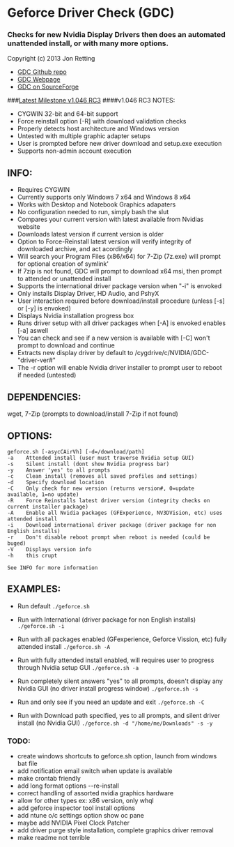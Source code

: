 Geforce Driver Check (GDC)
==========================
### Checks for new Nvidia Display Drivers then does an automated unattended install, or with many more options.
Copyright (c) 2013 Jon Retting

- [GDC Github repo](https://github.com/jonretting/geforce-driver-check)
- [GDC Webpage](http://jonretting.github.io/geforce-driver-check/)
- [GDC on SourceForge](https://sourceforge.net/projects/geforce-driver-check/)

###[Latest Milestone v1.046 RC3](https://sourceforge.net/projects/geforce-driver-check/files/latest/download)
####v1.046 RC3 NOTES:
- CYGWIN 32-bit and 64-bit support
- Force reinstall option [-R] with download validation checks
- Properly detects host architecture and Windows version
- Untested with multiple graphic adapter setups
- User is prompted before new driver download and setup.exe execution
- Supports non-admin account execution

INFO:
-----
- Requires CYGWIN
- Currently supports only Windows 7 x64 and Windows 8 x64
- Works with Desktop and Notebook Graphics adapaters
- No configuration needed to run, simply bash the slut
- Compares your current version with latest available from Nvidias website
- Downloads latest version if current version is older
- Option to Force-Reinstall latest version will verify integrity of downloaded archive, and act acordingly
- Will search your Program Files (x86/x64) for 7-Zip (7z.exe) will prompt for optional creation of symlink'
- If 7zip is not found, GDC will prompt to download x64 msi, then prompt to attended or unattended install
- Supports the international driver package version when "-i" is envoked
- Only installs Display Driver, HD Audio, and PshyX
- User interaction required before download/install procedure (unless [-s] or [-y] is envoked)
- Displays Nvidia installation progress box
- Runs driver setup with all driver packages when [-A] is envoked enables [-a] aswell
- You can check and see if a new version is available with [-C] won't prompt to download and continue
- Extracts new display driver by default to /cygdrive/c/NVIDIA/GDC-"driver-ver#"
- The -r option will enable Nvidia driver installer to prompt user to reboot if needed (untested)

DEPENDENCIES:
-------------
wget, 7-Zip (prompts to download/install 7-Zip if not found)

OPTIONS:
--------
	geforce.sh [-asycCAirVh] [-d=/download/path]
	-a    Attended install (user must traverse Nvidia setup GUI)
	-s    Silent install (dont show Nvidia progress bar)
	-y    Answer 'yes' to all prompts
	-c    Clean install (removes all saved profiles and settings)
	-d    Specify download location
	-C    Only check for new version (returns version#, 0=update available, 1=no update)
    -R    Force Reinstalls latest driver version (integrity checks on current installer package)
	-A    Enable all Nvidia packages (GFExperience, NV3DVision, etc) uses attended install
	-i    Download international driver package (driver package for non English installs)
	-r    Don't disable reboot prompt when reboot is needed (could be buged)
	-V    Displays version info
	-h    this crupt

	See INFO for more information

EXAMPLES:
---------
- Run default
	`./geforce.sh`

- Run with International (driver package for non English installs)
	`./geforce.sh -i`

- Run with all packages enabled (GFexperience, Geforce Vission, etc) fully attended install
	`./geforce.sh -A`

- Run with fully attended install enabled, will requires user to progress through Nvidia setup GUI
	`./geforce.sh -a`

- Run completely silent answers "yes" to all prompts, doesn't display any Nvidia GUI (no driver install progress window)
	`./geforce.sh -s`

- Run and only see if you need an update and exit
	`./geforce.sh -C`

- Run with Download path specified, yes to all prompts, and silent driver install (no Nvidia GUI)
	`./geforce.sh -d "/home/me/Downloads" -s -y`

### TODO:
- create windows shortcuts to geforce.sh option, launch from windows bat file
- add notification email switch when update is available
- make crontab friendly
- add long format options --re-install
- correct handling of assorted nvidia graphics hardware
- allow for other types ex: x86 version, only whql
- add geforce inspector tool install options
- add ntune o/c settings option show oc pane
- maybe add NVIDIA Pixel Clock Patcher
- add driver purge style installation, complete graphics driver removal
- make readme not terrible

